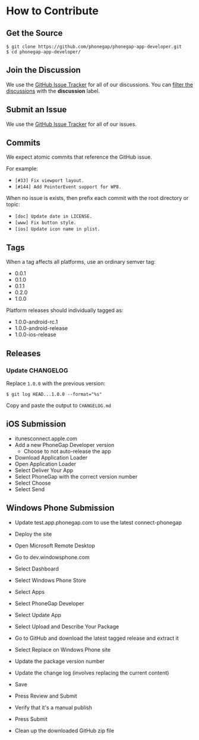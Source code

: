 # How to Contribute

## Get the Source

    $ git clone https://github.com/phonegap/phonegap-app-developer.git
    $ cd phonegap-app-developer/

## Join the Discussion

We use the [GitHub Issue Tracker][issue-url] for all of our discussions.
You can [filter the discussions][filter-url] with the **discussion** label.

## Submit an Issue

We use the [GitHub Issue Tracker][issue-url] for all of our issues.

## Commits

We expect atomic commits that reference the GitHub issue.

For example:

- `[#33] Fix viewport layout.`
- `[#144] Add PointerEvent support for WP8.`

When no issue is exists, then prefix each commit with the root directory or topic:

- `[doc] Update date in LICENSE.`
- `[www] Fix button style.`
- `[ios] Update icon name in plist.`

## Tags

When a tag affects all platforms, use an ordinary semver tag:

- 0.0.1
- 0.1.0
- 0.1.1
- 0.2.0
- 1.0.0

Platform releases should individually tagged as:

- 1.0.0-android-rc.1
- 1.0.0-android-release
- 1.0.0-ios-release

## Releases

### Update CHANGELOG

Replace `1.0.0` with the previous version:

    $ git log HEAD...1.0.0 --format="%s"

Copy and paste the output to `CHANGELOG.md`

## iOS Submission

- itunesconnect.apple.com
- Add a new PhoneGap Developer version
  - Choose to not auto-release the app
- Download Application Loader
- Open Application Loader
- Select Deliver Your App
- Select PhoneGap with the correct version number
- Select Choose
- Select Send

## Windows Phone Submission

- Update test.app.phonegap.com to use the latest connect-phonegap
- Deploy the site

- Open Microsoft Remote Desktop
- Go to dev.windowsphone.com
- Select Dashboard
- Select Windows Phone Store
- Select Apps
- Select PhoneGap Developer
- Select Update App
- Select Upload and Describe Your Package
- Go to GitHub and download the latest tagged release and extract it
- Select Replace on Windows Phone site
- Update the package version number
- Update the change log (involves replacing the current content)
- Save
- Press Review and Submit
- Verify that it's a manual publish
- Press Submit
- Clean up the downloaded GitHub zip file

[issue-url]: https://github.com/phonegap/phonegap-app-developer/issues
[filter-url]: https://github.com/phonegap/phonegap-app-developer/issues?labels=discussion&page=1&state=open
